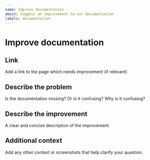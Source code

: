 ```yaml
---
name: Improve documentation
about: Suggest an improvement to our documentation
labels: documentation
---
```


# Improve documentation

## Link 

Add a link to the page which needs improvement (if relevant)

## Describe the problem

Is the documentation missing? Or is it confusing? Why is it confusing?

## Describe the improvement

A clear and concise description of the improvement.

## Additional context

Add any other context or screenshots that help clarify your question.